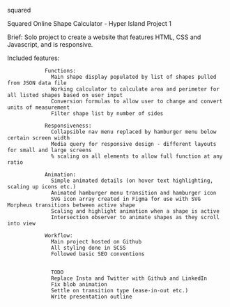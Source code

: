squared

Squared Online Shape Calculator - Hyper Island Project 1

Brief: Solo project to create a website that features HTML, CSS and Javascript, and is responsive.

Included features:

                Functions:
                  Main shape display populated by list of shapes pulled from JSON data file
                  Working calculator to calculate area and perimeter for all listed shapes based on user input
                  Conversion formulas to allow user to change and convert units of measurement
                  Filter shape list by number of sides

                Responsiveness:
                  Collapsible nav menu replaced by hamburger menu below certain screen width
                  Media query for responsive design - different layouts for small and large screens
                  % scaling on all elements to allow full function at any ratio
                
                Animation:
                  Simple animated details (on hover text highlighting, scaling up icons etc.)
                  Animated hamburger menu transition and hamburger icon
                  SVG icon array created in Figma for use with SVG Morpheus transitions between active shape
                  Scaling and highlight animation when a shape is active
                  Intersection observer to animate shapes as they scroll into view
                  
                Workflow:
                  Main project hosted on Github
                  All styling done in SCSS
                  Followed basic SEO conventions


                  TODO
                  Replace Insta and Twitter with Github and LinkedIn
                  Fix blob animation
                  Settle on transition type (ease-in-out etc.)
                  Write presentation outline